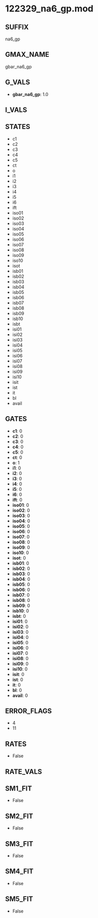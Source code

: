 # 122329_na6_gp.mod

## SUFFIX

na6_gp

## GMAX_NAME

gbar_na6_gp

## G_VALS

- **gbar_na6_gp**: 1.0

## I_VALS


## STATES

- c1
- c2
- c3
- c4
- c5
- ct
- o
- i1
- i2
- i3
- i4
- i5
- i6
- ift
- iso01
- iso02
- iso03
- iso04
- iso05
- iso06
- iso07
- iso08
- iso09
- iso10
- isot
- isb01
- isb02
- isb03
- isb04
- isb05
- isb06
- isb07
- isb08
- isb09
- isb10
- isbt
- isi01
- isi02
- isi03
- isi04
- isi05
- isi06
- isi07
- isi08
- isi09
- isi10
- isit
- ist
- it
- bl
- avail

## GATES

- **c1**: 0
- **c2**: 0
- **c3**: 0
- **c4**: 0
- **c5**: 0
- **ct**: 0
- **o**: 1
- **i1**: 0
- **i2**: 0
- **i3**: 0
- **i4**: 0
- **i5**: 0
- **i6**: 0
- **ift**: 0
- **iso01**: 0
- **iso02**: 0
- **iso03**: 0
- **iso04**: 0
- **iso05**: 0
- **iso06**: 0
- **iso07**: 0
- **iso08**: 0
- **iso09**: 0
- **iso10**: 0
- **isot**: 0
- **isb01**: 0
- **isb02**: 0
- **isb03**: 0
- **isb04**: 0
- **isb05**: 0
- **isb06**: 0
- **isb07**: 0
- **isb08**: 0
- **isb09**: 0
- **isb10**: 0
- **isbt**: 0
- **isi01**: 0
- **isi02**: 0
- **isi03**: 0
- **isi04**: 0
- **isi05**: 0
- **isi06**: 0
- **isi07**: 0
- **isi08**: 0
- **isi09**: 0
- **isi10**: 0
- **isit**: 0
- **ist**: 0
- **it**: 0
- **bl**: 0
- **avail**: 0

## ERROR_FLAGS

- 4
- 11

## RATES

- False

## RATE_VALS


## SM1_FIT

- False

## SM2_FIT

- False

## SM3_FIT

- False

## SM4_FIT

- False

## SM5_FIT

- False

